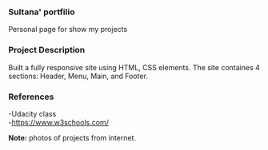 
### Sultana' portfilio
Personal page for show my projects

### Project Description
Built a fully responsive site using HTML, CSS elements. The site containes 4 sections: Header, Menu, Main, and Footer.

### References
-Udacity class
<br />
-https://www.w3schools.com/


**Note:** photos of projects from internet.

